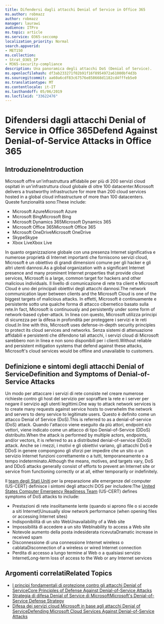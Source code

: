 ```yaml
---
title: Difendersi dagli attacchi Denial of Service in Office 365
ms.author: robmazz
author: robmazz
manager: laurawi
audience: ITPro
ms.topic: article
ms.service: O365-seccomp
localization_priority: Normal
search.appverid:
- MET150
ms.collection:
- Strat_O365_IP
- M365-security-compliance
description: Una panoramica degli attacchi DoS (Denial of Service).
ms.openlocfilehash: df3ab233271f02b91f16f8954972a61000bf4d3b
ms.sourcegitcommit: aa60a6cdf83c67576e858668d1182cd4fffeb5e0
ms.translationtype: MT
ms.contentlocale: it-IT
ms.lasthandoff: 05/06/2019
ms.locfileid: "33622476"
---
```

# <a name="defend-against-denial-of-service-attacks-in-office-365"></a><span data-ttu-id="ee72e-103">Difendersi dagli attacchi Denial of Service in Office 365</span><span class="sxs-lookup"><span data-stu-id="ee72e-103">Defend Against Denial-of-Service Attacks in Office 365</span></span>

## <a name="introduction"></a><span data-ttu-id="ee72e-104">Introduzione</span><span class="sxs-lookup"><span data-stu-id="ee72e-104">Introduction</span></span>

<span data-ttu-id="ee72e-105">Microsoft offre un'infrastruttura affidabile per più di 200 servizi cloud ospitati in un'infrastruttura cloud globale di oltre 100 datacenter.</span><span class="sxs-lookup"><span data-stu-id="ee72e-105">Microsoft delivers a trustworthy infrastructure for more than 200 cloud services hosted in a global cloud infrastructure of more than 100 datacenters.</span></span> <span data-ttu-id="ee72e-106">Queste funzionalità sono:</span><span class="sxs-lookup"><span data-stu-id="ee72e-106">These include:</span></span>

- <span data-ttu-id="ee72e-107">Microsoft Azure</span><span class="sxs-lookup"><span data-stu-id="ee72e-107">Microsoft Azure</span></span>
- <span data-ttu-id="ee72e-108">Microsoft Bing</span><span class="sxs-lookup"><span data-stu-id="ee72e-108">Microsoft Bing</span></span>
- <span data-ttu-id="ee72e-109">Microsoft Dynamics 365</span><span class="sxs-lookup"><span data-stu-id="ee72e-109">Microsoft Dynamics 365</span></span>
- <span data-ttu-id="ee72e-110">Microsoft Office 365</span><span class="sxs-lookup"><span data-stu-id="ee72e-110">Microsoft Office 365</span></span>
- <span data-ttu-id="ee72e-111">Microsoft OneDrive</span><span class="sxs-lookup"><span data-stu-id="ee72e-111">Microsoft OneDrive</span></span>
- <span data-ttu-id="ee72e-112">Skype</span><span class="sxs-lookup"><span data-stu-id="ee72e-112">Skype</span></span>
- <span data-ttu-id="ee72e-113">Xbox Live</span><span class="sxs-lookup"><span data-stu-id="ee72e-113">Xbox Live</span></span>

<span data-ttu-id="ee72e-114">In quanto organizzazione globale con una presenza Internet significativa e numerose proprietà di Internet importanti che forniscono servizi cloud, Microsoft è un obiettivo di grandi dimensioni comune per gli hacker e gli altri utenti dannosi.</span><span class="sxs-lookup"><span data-stu-id="ee72e-114">As a global organization with a significant Internet presence and many prominent Internet properties that provide cloud services, Microsoft is a large, common target for hackers and other malicious individuals.</span></span> <span data-ttu-id="ee72e-115">Il livello di comunicazione di rete tra client e Microsoft Cloud è uno dei principali obiettivi degli attacchi dannosi.</span><span class="sxs-lookup"><span data-stu-id="ee72e-115">The network communication layer between clients and the Microsoft Cloud is one of the biggest targets of malicious attacks.</span></span> <span data-ttu-id="ee72e-116">In effetti, Microsoft è continuamente e persistente sotto una qualche forma di attacco cibernetico basato sulla rete.</span><span class="sxs-lookup"><span data-stu-id="ee72e-116">In fact, Microsoft is continuously and persistently under some form of network-based cyber-attack.</span></span> <span data-ttu-id="ee72e-117">In linea con questo, Microsoft utilizza principi di sicurezza per la difesa in profondità per proteggere i servizi e le reti cloud.</span><span class="sxs-lookup"><span data-stu-id="ee72e-117">In line with this, Microsoft uses defense-in-depth security principles to protect its cloud services and networks.</span></span> <span data-ttu-id="ee72e-118">Senza sistemi di attenuazione affidabili e persistenti che difendono tali attacchi, i servizi cloud di Microsoft sarebbero non in linea e non sono disponibili per i clienti.</span><span class="sxs-lookup"><span data-stu-id="ee72e-118">Without reliable and persistent mitigation systems that defend against these attacks, Microsoft's cloud services would be offline and unavailable to customers.</span></span>

## <a name="definition-and-symptoms-of-denial-of-service-attacks"></a><span data-ttu-id="ee72e-119">Definizione e sintomi degli attacchi Denial of Service</span><span class="sxs-lookup"><span data-stu-id="ee72e-119">Definition and Symptoms of Denial-of-Service Attacks</span></span>

<span data-ttu-id="ee72e-120">Un modo per attaccare i servizi di rete consiste nel creare numerose richieste contro gli host del servizio per sopraffare la rete e i server per negare il servizio agli utenti legittimi.</span><span class="sxs-lookup"><span data-stu-id="ee72e-120">One way to attack network services is to create many requests against service hosts to overwhelm the network and servers to deny service to legitimate users.</span></span> <span data-ttu-id="ee72e-121">Questo è definito come un attacco Denial of Service (DoS).</span><span class="sxs-lookup"><span data-stu-id="ee72e-121">This is referred to as a denial-of-service (DoS) attack.</span></span> <span data-ttu-id="ee72e-122">Quando l'attacco viene eseguito da più attori, endpoint e/o vettori, viene indicato come un attacco di tipo Denial-of-Service (DDoS) distribuito.</span><span class="sxs-lookup"><span data-stu-id="ee72e-122">When the attack is performed by multiple actors, endpoints, and/or vectors, it is referred to as a distributed denial-of-service (DDoS) attack.</span></span> <span data-ttu-id="ee72e-123">Anche se i mezzi, i motivi e gli obiettivi variano, gli attacchi DoS e DDoS in genere compongono gli sforzi per impedire che un sito o un servizio Internet funzioni correttamente o a tutti, temporaneamente o a tempo indeterminato.</span><span class="sxs-lookup"><span data-stu-id="ee72e-123">Although the means, motives, and targets vary, DoS and DDoS attacks generally consist of efforts to prevent an Internet site or service from functioning correctly or at all, either temporarily or indefinitely.</span></span>

<span data-ttu-id="ee72e-124">Il [team degli Stati Uniti](https://www.us-cert.gov/) per la preparazione alle emergenze del computer (US-CERT) definisce i sintomi degli attacchi DOS per includere:</span><span class="sxs-lookup"><span data-stu-id="ee72e-124">The [United States Computer Emergency Readiness Team](https://www.us-cert.gov/) (US-CERT) defines symptoms of DoS attacks to include:</span></span>

- <span data-ttu-id="ee72e-125">Prestazioni di rete insolitamente lente (quando si aprono file o si accede a siti Internet)</span><span class="sxs-lookup"><span data-stu-id="ee72e-125">Unusually slow network performance (when opening files or accessing Internet sites)</span></span>
- <span data-ttu-id="ee72e-126">Indisponibilità di un sito Web</span><span class="sxs-lookup"><span data-stu-id="ee72e-126">Unavailability of a Web site</span></span>
- <span data-ttu-id="ee72e-127">Impossibilità di accedere a un sito Web</span><span class="sxs-lookup"><span data-stu-id="ee72e-127">Inability to access a Web site</span></span>
- <span data-ttu-id="ee72e-128">Notevole aumento della posta indesiderata ricevuta</span><span class="sxs-lookup"><span data-stu-id="ee72e-128">Dramatic increase in received spam</span></span>
- <span data-ttu-id="ee72e-129">Disconnessione di una connessione Internet wireless o cablata</span><span class="sxs-lookup"><span data-stu-id="ee72e-129">Disconnection of a wireless or wired Internet connection</span></span>
- <span data-ttu-id="ee72e-130">Perdita di accesso a lungo termine al Web o a qualsiasi servizio Internet</span><span class="sxs-lookup"><span data-stu-id="ee72e-130">Long-term loss of access to the Web or any Internet services</span></span>

## <a name="related-topics"></a><span data-ttu-id="ee72e-131">Argomenti correlati</span><span class="sxs-lookup"><span data-stu-id="ee72e-131">Related Topics</span></span>

- [<span data-ttu-id="ee72e-132">I principi fondamentali di protezione contro gli attacchi Denial of Service</span><span class="sxs-lookup"><span data-stu-id="ee72e-132">Core Principles of Defense Against Denial-of-Service Attacks</span></span>](office-365-core-principles-of-defense-against-dos-attacks.md)
- [<span data-ttu-id="ee72e-133">Strategia di difesa Denial of Service di Microsoft</span><span class="sxs-lookup"><span data-stu-id="ee72e-133">Microsoft's Denial-of-Service Defense Strategy</span></span>](office-365-microsoft-dos-defense-strategy.md)
- [<span data-ttu-id="ee72e-134">Difesa dei servizi cloud Microsoft in base agli attacchi Denial of Service</span><span class="sxs-lookup"><span data-stu-id="ee72e-134">Defending Microsoft Cloud Services Against Denial-of-Service Attacks</span></span>](office-365-defending-cloud-services-against-dos-attacks.md)
